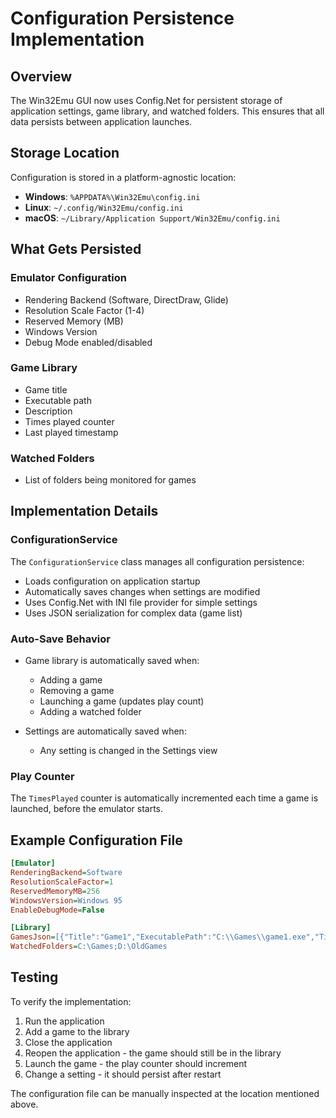 # Configuration Persistence Implementation

## Overview

The Win32Emu GUI now uses Config.Net for persistent storage of application settings, game library, and watched folders. This ensures that all data persists between application launches.

## Storage Location

Configuration is stored in a platform-agnostic location:
- **Windows**: `%APPDATA%\Win32Emu\config.ini`
- **Linux**: `~/.config/Win32Emu/config.ini`
- **macOS**: `~/Library/Application Support/Win32Emu/config.ini`

## What Gets Persisted

### Emulator Configuration
- Rendering Backend (Software, DirectDraw, Glide)
- Resolution Scale Factor (1-4)
- Reserved Memory (MB)
- Windows Version
- Debug Mode enabled/disabled

### Game Library
- Game title
- Executable path
- Description
- Times played counter
- Last played timestamp

### Watched Folders
- List of folders being monitored for games

## Implementation Details

### ConfigurationService
The `ConfigurationService` class manages all configuration persistence:
- Loads configuration on application startup
- Automatically saves changes when settings are modified
- Uses Config.Net with INI file provider for simple settings
- Uses JSON serialization for complex data (game list)

### Auto-Save Behavior
- Game library is automatically saved when:
  - Adding a game
  - Removing a game
  - Launching a game (updates play count)
  - Adding a watched folder
  
- Settings are automatically saved when:
  - Any setting is changed in the Settings view

### Play Counter
The `TimesPlayed` counter is automatically incremented each time a game is launched, before the emulator starts.

## Example Configuration File

```ini
[Emulator]
RenderingBackend=Software
ResolutionScaleFactor=1
ReservedMemoryMB=256
WindowsVersion=Windows 95
EnableDebugMode=False

[Library]
GamesJson=[{"Title":"Game1","ExecutablePath":"C:\\Games\\game1.exe","TimesPlayed":5,"LastPlayed":"2024-01-15T10:30:00"}]
WatchedFolders=C:\Games;D:\OldGames
```

## Testing

To verify the implementation:
1. Run the application
2. Add a game to the library
3. Close the application
4. Reopen the application - the game should still be in the library
5. Launch the game - the play counter should increment
6. Change a setting - it should persist after restart

The configuration file can be manually inspected at the location mentioned above.
